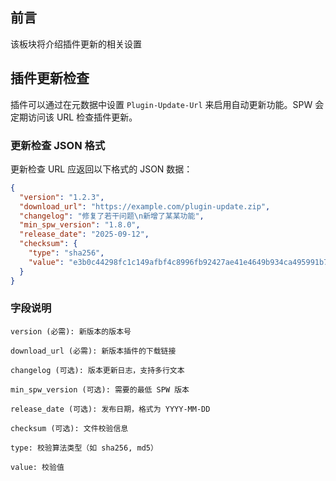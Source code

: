 ## 前言

该板块将介绍插件更新的相关设置
## 插件更新检查

插件可以通过在元数据中设置 `Plugin-Update-Url` 来启用自动更新功能。SPW 会定期访问该 URL 检查插件更新。

### 更新检查 JSON 格式

更新检查 URL 应返回以下格式的 JSON 数据：

```json
{
  "version": "1.2.3",
  "download_url": "https://example.com/plugin-update.zip",
  "changelog": "修复了若干问题\n新增了某某功能",
  "min_spw_version": "1.8.0",
  "release_date": "2025-09-12",
  "checksum": {
    "type": "sha256",
    "value": "e3b0c44298fc1c149afbf4c8996fb92427ae41e4649b934ca495991b7852b855"
  }
}
```

### 字段说明
```
version (必需): 新版本的版本号

download_url (必需): 新版本插件的下载链接

changelog (可选): 版本更新日志，支持多行文本

min_spw_version (可选): 需要的最低 SPW 版本

release_date (可选): 发布日期，格式为 YYYY-MM-DD

checksum (可选): 文件校验信息

type: 校验算法类型（如 sha256, md5）

value: 校验值
```